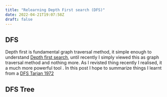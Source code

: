 ```yaml
---
title: "Relearning Depth First search (DFS)"
date: 2022-04-21T19:07:58Z
draft: false
---
```


## DFS
Depth first is fundamental graph traversal method, it simple enough to understand [Depth first search](https://en.wikipedia.org/wiki/Depth-first_search), until recently I simply viewed this as graph traversal method and nothing more. As I revisted thing recently I realised, it a much more powerful tool .
In this post I hope to summarize things I learnt from a [DFS Tarjan 1972](/docs/dfs-tarjan.pdf)


## DFS Tree
